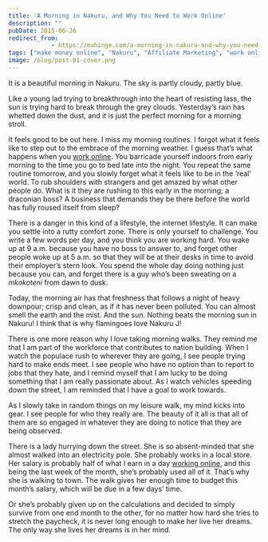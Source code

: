 ```yaml
---
title: 'A Morning in Nakuru, and Why You Need to Work Online'
description: ""
pubDate: 2015-06-26
redirect_from:
            - https://mahinge.com/a-morning-in-nakuru-and-why-you-need-to-work-online/
tags: ["make money online", "Nakuru", "Affiliate Marketing", "work online", "working online kenya"]
image: /blog/post-01-cover.png
---
```

It is a beautiful morning in Nakuru. The sky is partly cloudy, partly blue.

Like a young lad trying to breakthrough into the heart of resisting lass, the sun is trying hard to break through the grey clouds. Yesterday’s rain has whetted down the dust, and it is just the perfect morning for a morning stroll.

It feels good to be out here. I miss my morning routines. I forgot what it feels like to step out to the embrace of the morning weather. I guess that’s what happens when you [work online](https://mahinge.com/wp-content/uploads/2015/06/mahinge.com). You barricade yourself indoors from early morning to the time you go to bed late into the night. You repeat the same routine tomorrow, and you slowly forget what it feels like to be in the ‘real’ world. To rub shoulders with strangers and get amazed by what other people do. What is it they are rushing to this early in the morning; a draconian boss? A business that demands they be there before the world has fully roused itself from sleep?

There is a danger in this kind of a lifestyle, the internet lifestyle. It can make you settle into a rutty comfort zone. There is only yourself to challenge. You write a few words per day, and you think you are working hard. You wake up at 9 a.m. because you have no boss to answer to, and forget other people woke up at 5 a.m. so that they will be at their desks in time to avoid their employer’s stern look. You spend the whole day doing nothing just because you can, and forget there is a guy who’s been sweating on a _mkokoteni_ from dawn to dusk.

Today, the morning air has that freshness that follows a night of heavy downpour; crisp and clean, as if it has never been polluted. You can almost smell the earth and the mist. And the sun. Nothing beats the morning sun in Nakuru! I think that is why flamingoes love Nakuru J!

There is one more reason why I love taking morning walks. They remind me that I am part of the workforce that contributes to nation building. When I watch the populace rush to wherever they are going, I see people trying hard to make ends meet. I see people who have no option than to report to jobs that they hate, and I remind myself that I am lucky to be doing something that I am really passionate about. As I watch vehicles speeding down the street, I am reminded that I have a goal to work towards.

As I slowly take in random things on my leisure walk, my mind kicks into gear. I see people for who they really are. The beauty of it all is that all of them are so engaged in whatever they are doing to notice that they are being observed.

There is a lady hurrying down the street. She is so absent-minded that she almost walked into an electricity pole. She probably works in a local store. Her salary is probably half of what I earn in a day [working online](https://mahinge.com/wp-content/uploads/2015/06/kenyaforexfirm.co.ke), and this being the last week of the month, she’s probably used all of it. That’s why she is walking to town. The walk gives her enough time to budget this month’s salary, which will be due in a few days’ time.

Or she’s probably given up on the calculations and decided to simply survive from one end month to the other, for no matter how hard she tries to stretch the paycheck, it is never long enough to make her live her dreams. The only way she lives her dreams is in her mind.
